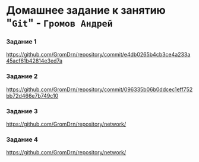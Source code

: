 # Домашнее задание к занятию "`Git`" - `Громов Андрей`

### Задание 1

https://github.com/GromDrn/repository/commit/e4db0265b4cb3ce4a233a45acf61b42814e3ed7a

### Задание 2

https://github.com/GromDrn/repository/commit/096335b06b0ddcec1eff752bb72d466e7b749c10

### Задание 3

https://github.com/GromDrn/repository/network/

### Задание 4

https://github.com/GromDrn/repository/network/